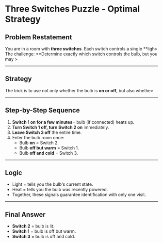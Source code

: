 # Three Switches Puzzle - Optimal Strategy

## Problem Restatement
You are in a room with **three switches**. Each switch controls a single **ligh>
The challenge: **Determine exactly which switch controls the bulb, but you may >
___

## Strategy
The trick is to use not only whether the bulb is **on or off**, but also whethe>
___

## Step-by-Step Sequence
1. **Switch 1 on for a few minutes**= bulb (if connected) heats up.
2. **Turn Switch 1 off, turn Switch 2 on** immediately.
3. **Leave Switch 3 off** the entire time.
4. Enter the bulb room once:
   - Bulb **on** = Switch 2.
   - Bulb **off but warm** = Switch 1.
   - Bulb **off and cold** = Switch 3.
___

## Logic
- Light = tells you the bulb's current state.
- Heat = tells you the bulb was recently powered.
- Together, these signals guarantee identification with only one visit.
___

## Final Answer
- **Switch 2** = bulb is lit.
- **Switch 1** = bulb is off but warm.
- **Switch 3** = bulb is off and cold.  
